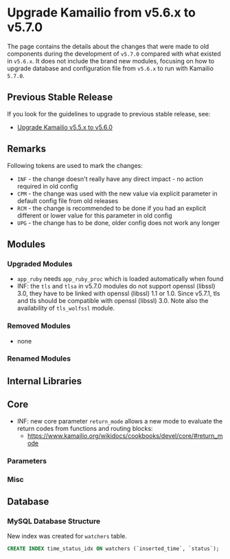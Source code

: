 # Upgrade Kamailio from v5.6.x to v5.7.0

The page contains the details about the changes that were made to old
components during the development of `v5.7.0` compared with what existed
in `v5.6.x`. It does not include the brand new modules, focusing on how to
upgrade database and configuration file from `v5.6.x` to run with Kamailio
`5.7.0`.

## Previous Stable Release

If you look for the guidelines to upgrade to previous stable release,
see:

-   [Upgrade Kamailio v5.5.x to v5.6.0](5.5.x-to-5.6.0.md)

## Remarks

Following tokens are used to mark the changes:

-   `INF` - the change doesn't really have any direct impact - no action
    required in old config
-   `CPM` - the change was used with the new value via explicit parameter
    in default config file from old releases
-   `RCM` - the change is recommended to be done if you had an explicit
    different or lower value for this parameter in old config
-   `UPG` - the change has to be done, older config does not work any
    longer

## Modules

### Upgraded Modules

  * `app_ruby` needs `app_ruby_proc` which is loaded automatically when found
  * INF: the `tls` and `tlsa` in v5.7.0 modules do not support openssl (libssl) 3.0, they have to be linked with openssl (libssl) 1.1 or 1.0. Since v5.7.1, tls and tls should be compatible with openssl (libssl) 3.0. Note also the availability of `tls_wolfssl` module.

### Removed Modules

-   none

### Renamed Modules

## Internal Libraries

## Core

  * INF: new core parameter `return_mode` allows a new mode to evaluate the return codes from functions and routing blocks:
    * https://www.kamailio.org/wikidocs/cookbooks/devel/core/#return_mode

### Parameters

### Misc

## Database

### MySQL Database Structure

New index was created for `watchers` table.

```sql
CREATE INDEX time_status_idx ON watchers (`inserted_time`, `status`);
```
